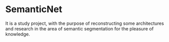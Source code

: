 # SemanticNet
It is a study project, with the purpose of reconstructing some architectures and research in the area of ​​semantic segmentation for the pleasure of knowledge.
